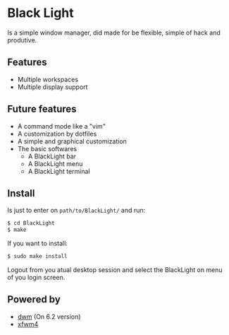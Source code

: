 # Black Light

Is a simple window manager, did made for be flexible, simple of hack and produtive.

## Features

- Multiple workspaces
- Multiple display support

## Future features

- A command mode like a "vim"
- A customization by dotfiles
- A simple and graphical customization
- The basic softwares
    - A BlackLight bar
    - A BlackLight menu
    - A BlackLight terminal

## Install

Is just to enter on `path/to/BlackLight/` and run:

```sh
$ cd BlackLight
$ make
```

If you want to install:

```sh
$ sudo make install
```

Logout from you atual desktop session and select the BlackLight on menu of you login screen.

## Powered by

- [dwm](http://dwm.suckless.org) (On 6.2 version)
- [xfwm4](http://docs.xfce.org/xfce/xfwm4/start)
